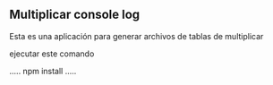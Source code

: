 

## Multiplicar console log

Esta es una aplicación para generar archivos de tablas de
multiplicar 


ejecutar este comando 


.....
npm install
.....
